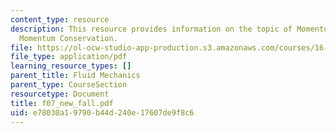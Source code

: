 ```yaml
---
content_type: resource
description: This resource provides information on the topic of Momentum Flow and
  Momentum Conservation.
file: https://ol-ocw-studio-app-production.s3.amazonaws.com/courses/16-01-unified-engineering-i-ii-iii-iv-fall-2005-spring-2006/e78030a19790b44d240e17607de9f8c6_f07_new_fall.pdf
file_type: application/pdf
learning_resource_types: []
parent_title: Fluid Mechanics
parent_type: CourseSection
resourcetype: Document
title: f07_new_fall.pdf
uid: e78030a1-9790-b44d-240e-17607de9f8c6
---
```

